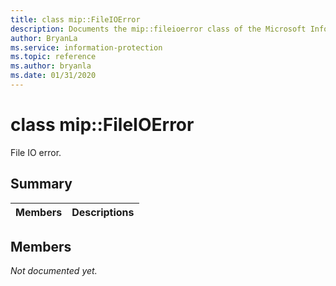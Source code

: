 ```yaml
---
title: class mip::FileIOError 
description: Documents the mip::fileioerror class of the Microsoft Information Protection (MIP) SDK.
author: BryanLa
ms.service: information-protection
ms.topic: reference
ms.author: bryanla
ms.date: 01/31/2020
---
```


# class mip::FileIOError 
File IO error.
  
## Summary
 Members                        | Descriptions                                
--------------------------------|---------------------------------------------
  
## Members
_Not documented yet._

